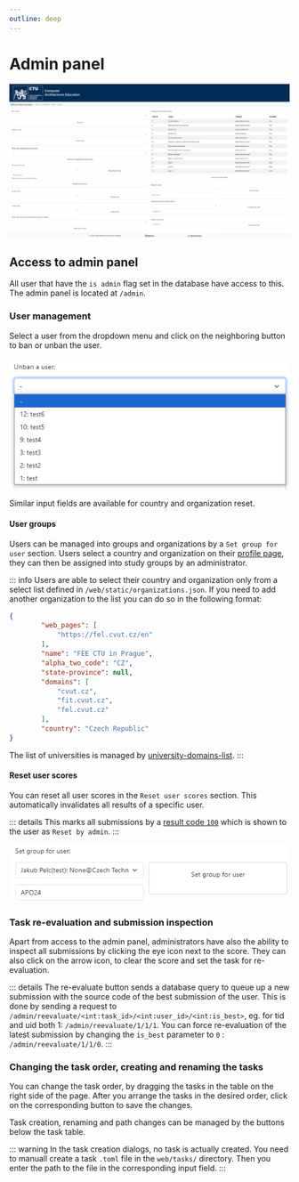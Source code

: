 ```yaml
---
outline: deep
---
```


# Admin panel

![Admin panel](../img/admin.png)

## Access to admin panel

All user that have the `is admin` flag set in the database have access to this. The admin panel is located at `/admin`.

### User management

Select a user from the dropdown menu and click on the neighboring button to ban or unban the user.

![ban unban](../img/ban-unban.png)

Similar input fields are available for country and organization reset.

#### User groups

Users can be managed into groups and organizations by a `Set group for user` section. Users select a country and organization on their [profile page](../user/profile), they can then be assigned into study groups by an administrator.

::: info
Users are able to select their country and organization only from a select list defined in `/web/static/organizations.json`. If you need to add another organization to the list you can do so in the following format:
```json
{
		"web_pages": [
			"https://fel.cvut.cz/en"
		],
		"name": "FEE CTU in Prague",
		"alpha_two_code": "CZ",
		"state-province": null,
		"domains": [
			"cvut.cz",
			"fit.cvut.cz",
			"fel.cvut.cz"
		],
		"country": "Czech Republic"
}
```
The list of universities is managed by [university-domains-list](https://github.com/Hipo/university-domains-list).
:::

#### Reset user scores

You can reset all user scores in the `Reset user scores` section. This automatically invalidates all results of a specific user.

::: details
This marks all submissions by a [result code `100`](../dev/evaluator) which is shown to the user as `Reset by admin`.
:::

![User groups](../img/usergroups.png)

### Task re-evaluation and submission inspection

Apart from access to the admin panel, administrators have also the ability to inspect all submissions by clicking the eye icon next to the score. They can also click on the arrow icon, to clear the score and set the task for re-evaluation.

::: details
The re-evaluate button sends a database query to queue up a new submission with the source code of the best submission of the user. This is done by sending a request to `/admin/reevaluate/<int:task_id>/<int:user_id>/<int:is_best>`, eg. for tid and uid both 1: `/admin/reevaluate/1/1/1`. You can force re-evaluation of the latest submission by changing the `is_best` parameter to `0` : `/admin/reevaluate/1/1/0`.
:::

### Changing the task order, creating and renaming the tasks

You can change the task order, by dragging the tasks in the table on the right side of the page. After you arrange the tasks in the desired order, click on the corresponding button to save the changes.

Task creation, renaming and path changes can be managed by the buttons below the task table.

::: warning
In the task creation dialogs, no task is actually created. You need to manuall create a task `.toml` file in the `web/tasks/` directory. Then you enter the path to the file in the corresponding input field.
:::

